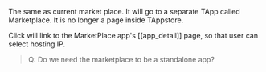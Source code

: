 The same as current market place. It will go to a separate TApp called Marketplace. It is no longer a page inside TAppstore.

Click will link to the MarketPlace app's [[app_detail]] page, so that user can select hosting IP.

>Q: Do we need the marketplace to be a standalone app?
